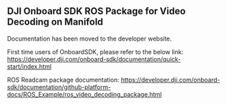## DJI Onboard SDK ROS Package for Video Decoding on Manifold

Documentation has been moved to the developer website. 

First time users of OnboardSDK, please refer to the below link:
https://developer.dji.com/onboard-sdk/documentation/quick-start/index.html

ROS Readcam package documentation:
https://developer.dji.com/onboard-sdk/documentation/github-platform-docs/ROS_Example/ros_video_decoding_package.html